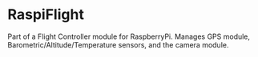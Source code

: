 RaspiFlight
===========

Part of a Flight Controller module for RaspberryPi. Manages GPS module, Barometric/Altitude/Temperature sensors, and the camera module. 
